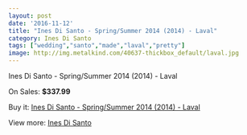 ```yaml
---
layout: post
date: '2016-11-12'
title: "Ines Di Santo - Spring/Summer 2014 (2014) - Laval"
category: Ines Di Santo
tags: ["wedding","santo","made","laval","pretty"]
image: http://img.metalkind.com/40637-thickbox_default/laval.jpg
---
```

Ines Di Santo - Spring/Summer 2014 (2014) - Laval

On Sales: **$337.99**
<a href="https://www.metalkind.com/en/ines-di-santo/1977-laval.html"><amp-img layout="responsive" width="600" height="600" src="//img.metalkind.com/40637-thickbox_default/laval.jpg" alt="Ines Di Santo - Spring/Summer 2014 (2014) - Laval 0" /></a>
<a href="https://www.metalkind.com/en/ines-di-santo/1977-laval.html"><amp-img layout="responsive" width="600" height="600" src="//img.metalkind.com/40639-thickbox_default/laval.jpg" alt="Ines Di Santo - Spring/Summer 2014 (2014) - Laval 1" /></a>

Buy it: [Ines Di Santo - Spring/Summer 2014 (2014) - Laval](https://www.metalkind.com/en/ines-di-santo/1977-laval.html "Ines Di Santo - Spring/Summer 2014 (2014) - Laval")

View more: [Ines Di Santo](https://www.metalkind.com/en/60-ines-di-santo "Ines Di Santo")